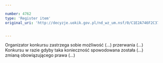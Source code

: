 ```yaml
---

number: 4762
type: 'Register item'
original_uri: 'http://decyzje.uokik.gov.pl/nd_wz_um.nsf/0/C1E2A746F2C37520C1257B7A003C2CED?OpenDocument'


---
```


Organizator konkursu zastrzega sobie możliwość (...) przerwania (...) Konkursu w razie gdyby taka konieczność spowodowana została (...) zmianą obowiązującego prawa (...)

